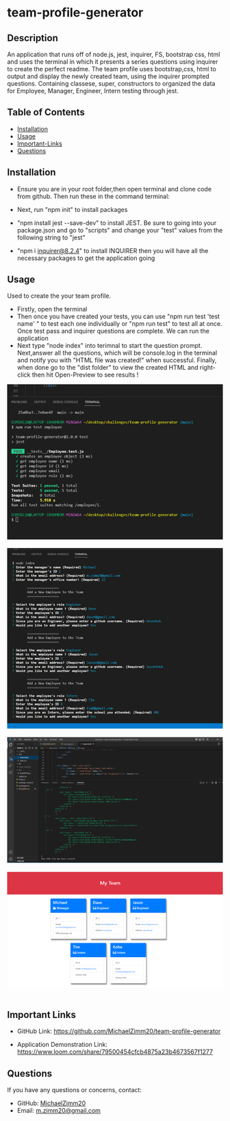 # team-profile-generator


## Description
  An application that runs off of node.js, jest, inquirer, FS, bootstrap css, html and uses the terminal in which it presents a series questions using inquirer to create the perfect readme. The team profile uses bootstrap,css, html to output and display the newly created team, using the inquirer prompted questions. Containing classese, super, constructors to organized the data for Employee, Manager, Engineer, Intern testing through jest.


## Table of Contents 
  * [Installation](#installation)
  * [Usage](#usage)
  * [Important-Links](#Important-Links)
  * [Questions](#questions)

  ## Installation
  * Ensure you are in your root folder,then open terminal and clone code from github. Then run these in the command terminal:

  * Next, run "npm init" to install packages 
  * "npm install jest --save-dev" to install JEST. Be sure to going into your package.json and go to "scripts" and change your "test" values from the following string to "jest"
  * "npm i inquirer@8.2.4" to install INQUIRER
  then you will have all the necessary packages to get the application going

   ## Usage 
  Used to create the your team profile. 
  * Firstly, open the terminal 
  * Then once you have created your tests, you can use "npm run test 'test name' " to test each one individually or "npm run test" to test all at once. Once test pass and inquirer questions are complete. We can run the application
  * Next type "node index" into terimnal to start the question prompt. Next,answer all the questions, which will be console.log in the terminal and notify you with "HTML file was created!" when successful. Finally, when done go to the "dist folder" to view the created HTML and right-click then hit Open-Preview to see results !



![Project Screenshot](assets/images/Picture2.png)
 <br/><br/>
![Project Screenshot](assets/images/Picture3.png)
 <br/><br/>
 ![Project Screenshot](assets/images/Picture4.png)
 <br/><br/>
 ![Project Screenshot](assets/images/Picture1.png)
 <br/><br/>

 ## Important Links 
* GitHub Link: https://github.com/MichaelZimm20/team-profile-generator

* Application Demonstration Link: https://www.loom.com/share/79500454cfcb4875a23b4673567f1277


## Questions 
  If you have any questions or concerns, contact:
  * GitHub: [MichaelZimm20](https://github.com/MichaelZimm20)
  * Email: [m.zimm20@gmail.com](mailto:m.zimm20@gmail.com)